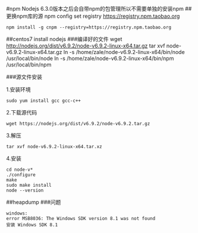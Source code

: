 #npm
Nodejs 6.3.0版本之后会自带npm的包管理所以不需要单独的安装npm
##更换npm库的源
	npm config set registry https://registry.npm.taobao.org

	npm install -g cnpm --registry=https://registry.npm.taobao.org

##centos7 install nodejs
###编译好的文件
	wget http://nodejs.org/dist/v6.9.2/node-v6.9.2-linux-x64.tar.gz
	tar xvf node-v6.9.2-linux-x64.tar.gz
	ln -s /home/zale/node-v6.9.2-linux-x64/bin/node /usr/local/bin/node
	ln -s /home/zale/node-v6.9.2-linux-x64/bin/npm /usr/local/bin/npm

###源文件安装 

1.安装环境

	sudo yum install gcc gcc-c++

2.下载源代码

	wget https://nodejs.org/dist/v6.9.2/node-v6.9.2.tar.gz

3.解压

	tar xvf node-v6.9.2-linux-x64.tar.xz

4.安装

	cd node-v*
	./configure
	make
	sudo make install
	node --version

##heapdump
###问题

	windows:
	error MSB8036: The Windows SDK version 8.1 was not found
	安装 Windows SDK 8.1


